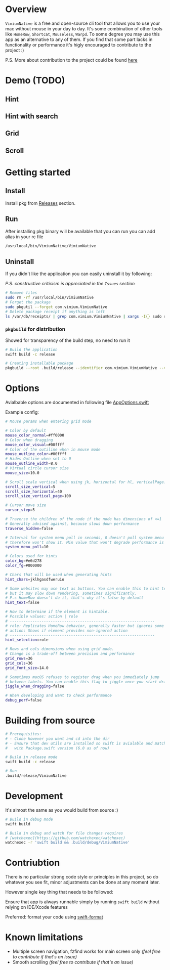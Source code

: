 # Overview

`VimiumNative` is a free and open-source cli tool that allows you to use your
mac without mouse in your day to day. It's some combination of other tools like
`HomeRow`, `Shortcat`, `Mouseless`, `Warpd`. To some degree you may use this app
as an alternative to any of them. If you find that some part lacks in
functionality or performance it's higly encouraged to contribute to the project
:)

P.S. More about contribution to the project could be found [here](#contriubtion)

# Demo (TODO)

## Hint

## Hint with search

## Grid

## Scroll

# Getting started

## Install

Install pkg from
[Releases](https://github.com/abilkhan024/vimium-native/releases) section.

## Run

After installing pkg binary will be available that you can run you can add alias
in your rc file

```sh
/usr/local/bin/VimiumNative/VimiumNative
```

## Uninstall

If you didn't like the application you can easily uninstall it by following:

_P.S. constructive criticism is appreciated in the `Issues` section_

```sh
# Remove files
sudo rm -rf /usr/local/bin/VimiumNative
# Forget the package
sudo pkgutil --forget com.vimium.VimiumNative
# Delete package receipt if anything is left
ls /var/db/receipts/ | grep com.vimium.VimiumNative | xargs -I{} sudo rm -rf /var/db/receipts/{}
```

### `pkgbuild` for distribution

Showed for transparency of the build step, no need to run it

```sh
# Build the application
swift build -c release

# Creating installable package
pkgbuild --root .build/release --identifier com.vimium.VimiumNative --version 1.0 --install-location /usr/local/bin/VimiumNative VimiumNative.pkg
```

# Options

Avialbable options are documented in following file
[AppOptions.swift](https://github.com/abilkhan024/vimium-native/blob/main/Sources/VimiumNative/App/AppOptions.swift)

Example config:

```sh
# Mouse params when entering grid mode

# Color by default
mouse_color_normal=#ff0000
# Color when dragging
mouse_color_visual=#00ffff
# Color of the outiline when in mouse mode
mouse_outline_color=#00ffff
# Hides Outline when set to 0
mouse_outline_width=8.0
# Virtual circle cursor size
mouse_size=10.0

# Scroll scale vertical when using jk, horizontal for hl, verticalPage: du
scroll_size_vertical=5
scroll_size_horizontal=40
scroll_size_vertical_page=100

# Cursor move size
cursor_step=5

# Traverse the children of the node if the node has dimensions of <=1
# Generally advised against, because slows down performance
traverse_hidden=false

# Interval for system menu poll in seconds, 0 doesn't poll system menu
# therefore won't show it. Min value that won't degrade performance is 10
system_menu_poll=10

# Colors used for hints
color_bg=#e6d278
color_fg=#000000

# Chars that will be used when generating hints
hint_chars=jklhgasdfweruio

# Some websites may use text as buttons. You can enable this to hint text nodes,
# but it may slow down rendering, sometimes significantly.
# P.s HomeRow doesn't do it, that's why it's false by default
hint_text=false

# How to determine if the element is hintable.
# Possible values: action | role
# ----------------------------------------------------------------
# role: Replicates HomeRow behavior, generally faster but ignores some elements
# action: Shows if element provides non-ignored action
# ----------------------------------------------------------------
hint_selection=role

# Rows and cols dimensions when using grid mode.
# Change is a trade-off between precision and performance
grid_rows=36
grid_cols=36
grid_font_size=14.0

# Sometimes macOS refuses to register drag when you immediately jump
# between labels. You can enable this flag to jiggle once you start dragging
jiggle_when_dragging=false

# When developing and want to check performance
debug_perf=false
```

# Building from source

```sh
# Prerequisites: 
# - Clone however you want and cd into the dir
# - Ensure that dev utils are installed so swift is avialable and matches
#   with Package.swift version (6.0 as of now)

# Build in release mode
swift build -c release

# Run
.build/release/VimiumNative
```

# Development

It's almost the same as you would build from source :)

```sh
# Build in debug mode
swift build

# Build in debug and watch for file changes requires
# [watchexec](https://github.com/watchexec/watchexec)
watchexec -r 'swift build && .build/debug/VimiumNative'
```

# Contriubtion

There is no particular strong code style or principles in this project, so do
whatever you see fit, minor adjustments can be done at any moment later.

However single key thing that needs to be followed:

Ensure that app is always runnable simply by running `swift build` without
relying on IDE/Xcode features

Preferred: format your code using
[swift-format](https://github.com/swiftlang/swift-format)

# Known limitations

- Multiple screen navigation, fzfind works for main screen only _(feel free to
  contribute if that's an issue)_
- Smooth scrolling _(feel free to contribute if that's an issue)_
